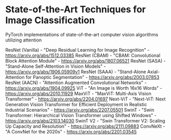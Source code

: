 # State-of-the-Art Techniques for Image Classification

PyTorch implementations of state-of-the-art computer vision algorithms utilizing attention

ResNet (Vanilla) - "Deep Residual Learning for Image Recognition" - <https://arxiv.org/abs/1512.03385>
ResNet (CBAM) - "CBAM: Convolutional Block Attention Module" - <https://arxiv.org/abs/1807.06521>
ResNet (SASA) - "Stand-Alone Self-Attention in Vision Models" - <https://arxiv.org/abs/1906.05909v1>
ResNet (SAAA) - "Stand-Alone Axial-Attention for Panoptic Segmentation" - <https://arxiv.org/abs/2003.07853>
ResNet (AACN) - "Attention Augmented Convolutional Networks" - <https://arxiv.org/abs/1904.09925>
ViT - "An Image is Worth 16x16 Words" - <https://arxiv.org/abs/2010.11929>
MaxViT - "MaxViT: Multi-Axis Vision Transformer" - <https://arxiv.org/abs/2204.01697>
Next-ViT - "Next-ViT: Next Generation Vision Transformer for Efficient Deployment in Realistic Industrial Scenarios" - <https://arxiv.org/abs/2207.05501>
SwinT - "Swin Transformer: Hierarchical Vision Transformer using Shifted Windows" - <https://arxiv.org/abs/2103.14030>
SwinT V2 - "Swin Transformer V2: Scaling Up Capacity and Resolution" - <https://arxiv.org/abs/2111.09883>
ConvNeXt - "A ConvNet for the 2020s" - <https://arxiv.org/abs/2201.03545>